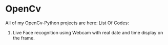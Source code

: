 # OpenCv
All of my OpenCv-Python projects are here:
List Of Codes:
1. Live Face recognition using Webcam with real date and time display on the frame.
